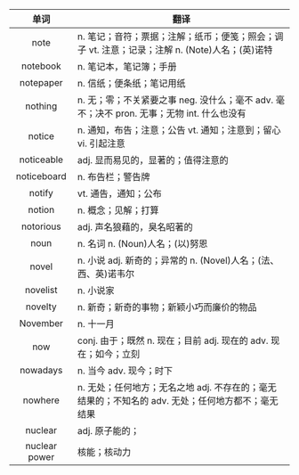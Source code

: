 |单词|翻译  |
|:--:|--| 
|	note  		|		n. 笔记；音符；票据；注解；纸币；便笺；照会；调子 vt. 注意；记录；注解 n. (Note)人名；(英)诺特	|		
|	notebook  		|		n. 笔记本，笔记簿；手册	|		
|	notepaper  		|		n. 信纸；便条纸；笔记用纸	|		
|	nothing  		|		n. 无；零；不关紧要之事 neg. 没什么；毫不 adv. 毫不；决不 pron. 无事；无物 int. 什么也没有	|		
|	notice  		|		n. 通知，布告；注意；公告 vt. 通知；注意到；留心 vi. 引起注意	|		
|	noticeable  		|		adj. 显而易见的，显著的；值得注意的	|		
|	noticeboard  		|		n. 布告栏；警告牌	|		
|	notify  		|		vt. 通告，通知；公布	|		
|	notion  		|		n. 概念；见解；打算	|		
|	notorious  		|		adj. 声名狼藉的，臭名昭著的	|		
|	noun  		|		n. 名词 n. (Noun)人名；(以)努恩	|		
|	novel  		|		n. 小说 adj. 新奇的；异常的 n. (Novel)人名；(法、西、英)诺韦尔	|		
|	novelist  		|		n. 小说家	|		
|	novelty  		|		n. 新奇；新奇的事物；新颖小巧而廉价的物品	|		
|	November  		|		n. 十一月	|		
|	now  		|		conj. 由于；既然 n. 现在；目前 adj. 现在的 adv. 现在；如今；立刻	|		
|	nowadays  		|		n. 当今 adv. 现今；时下	|		
|	nowhere  		|		n. 无处；任何地方；无名之地 adj. 不存在的；毫无结果的；不知名的 adv. 无处；任何地方都不；毫无结果	|		
|	nuclear  		|		adj. 原子能的；	|		
|	nuclear power  		|		核能；核动力	|		
